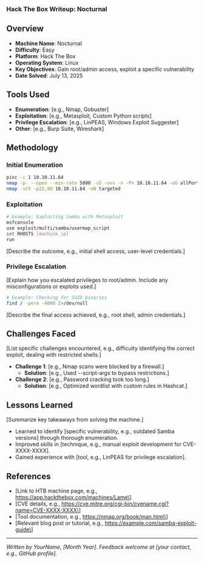 ### Hack The Box Writeup: Nocturnal

## Overview

- **Machine Name**: Nocturnal
- **Difficulty**: Easy
- **Platform**: Hack The Box
- **Operating System**: Linux
- **Key Objectives**: Gain root/admin access, exploit a specific vulnerability
- **Date Solved**: July 13, 2025

## Tools Used

- **Enumeration**: \[e.g., Nmap, Gobuster\]
- **Exploitation**: \[e.g., Metasploit, Custom Python scripts\]
- **Privilege Escalation**: \[e.g., LinPEAS, Windows Exploit Suggester\]
- **Other**: \[e.g., Burp Suite, Wireshark\]

## Methodology

### Initial Enumeration

```bash
pinc -c 1 10.10.11.64
nmap -p- --open --min-rate 5000 -sS -vvv -n -Pn 10.10.11.64 -oG allPorts
nmap -sCV -p22,80 10.10.11.64 -oN targeted


```

### Exploitation



```bash
# Example: Exploiting Samba with Metasploit
msfconsole
use exploit/multi/samba/usermap_script
set RHOSTS [machine_ip]
run
```

\[Describe the outcome, e.g., initial shell access, user-level credentials.\]

### Privilege Escalation

\[Explain how you escalated privileges to root/admin. Include any misconfigurations or exploits used.\]

```bash
# Example: Checking for SUID binaries
find / -perm -4000 2>/dev/null
```

\[Describe the final access achieved, e.g., root shell, admin credentials.\]

## Challenges Faced

\[List specific challenges encountered, e.g., difficulty identifying the correct exploit, dealing with restricted shells.\]

- **Challenge 1**: \[e.g., Nmap scans were blocked by a firewall.\]
  - **Solution**: \[e.g., Used --script-args to bypass restrictions.\]
- **Challenge 2**: \[e.g., Password cracking took too long.\]
  - **Solution**: \[e.g., Optimized wordlist with custom rules in Hashcat.\]

## Lessons Learned

\[Summarize key takeaways from solving the machine.\]

- Learned to identify \[specific vulnerability, e.g., outdated Samba versions\] through thorough enumeration.
- Improved skills in \[technique, e.g., manual exploit development for CVE-XXXX-XXXX\].
- Gained experience with \[tool, e.g., LinPEAS for privilege escalation\].

## References

- \[Link to HTB machine page, e.g., https://app.hackthebox.com/machines/Lame\]
- \[CVE details, e.g., https://cve.mitre.org/cgi-bin/cvename.cgi?name=CVE-XXXX-XXXX\]
- \[Tool documentation, e.g., https://nmap.org/book/man.html\]
- \[Relevant blog post or tutorial, e.g., https://example.com/samba-exploit-guide\]

---

*Written by YourName, \[Month Year\]. Feedback welcome at \[your contact, e.g., GitHub profile\].*